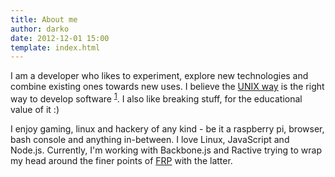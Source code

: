 ```yaml
---
title: About me
author: darko
date: 2012-12-01 15:00
template: index.html
---
```


I am a developer who likes to experiment, explore new technologies and combine existing ones towards new uses. I believe
the [UNIX way](http://www.faqs.org/docs/artu/ch01s06.html) is the right way to develop software <sup>[1](#unix)</sup>. I also like breaking stuff, for the educational value of it :)

I enjoy gaming, linux and hackery of any kind - be it a raspberry pi, browser, bash console and anything in-between. I love Linux, JavaScript and Node.js. Currently, I'm working with Backbone.js and Ractive trying to wrap my head around the finer points of [FRP](http://en.wikipedia.org/wiki/Functional_reactive_programming) with the latter.
